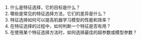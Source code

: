 1. 什么是特征选择，它的目标是什么？
2. 哪些是常见的特征选择方法，它们的差异是什么？
3. 特征选择如何可以提高机器学习模型的性能和效率？
4. 在特征选择的过程中，如何判断一个特征是否有用？
5. 在使用某个特征选择方法时，如何选择最佳的超参数或模型参数？